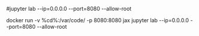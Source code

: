 #jupyter lab --ip=0.0.0.0 --port=8080 --allow-root


docker run -v %cd%:/var/code/ -p 8080:8080 jax jupyter lab --ip=0.0.0.0 --port=8080 --allow-root